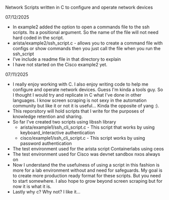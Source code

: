 Network Scripts written in C to configure and operate network devices

07/12/2025
- In example2 added the option to open a commands file to the ssh scripts. Its a positional argument. So the name of the file will not need hard coded in the script.
- arista/example2/ssh_script.c - allows you to create a command file with configs or show commands then you just call the file when you run the ssh_script
- I've include a readme file in that directory to explain
- I have not started on the Cisco example2 yet.

07/11/2025
- I really enjoy working with C. I also enjoy writing code to help me configure and operate network devices. Guess I'm kinda a tools guy. So I thought I would try and replicate in C what I've done in other languages. I know screen scraping is not sexy in the automation community but like it or not it is useful... Kinda the opposite of yang :).
- This reporsitory will hold scripts that I write for the purposes of knowledge retention and sharing.
- So far I've created two scripts using libssh library
   * arista/example1/ssh_cli_script.c - This script that works by using keyboard_interactive authentication
   * cisco/example1/ssh_cli_script.c - This script works by using password authentication
- The test environment used for the arista script Containerlabs using ceos
- The test environment used for Cisco was devnet sandbox nxos always on
- Now I understand the the usefulness of using a script in this fashion is more for a lab environment without and need for safeguards. My goal is to create more production ready format for these scripts. But you need to start somewhere. I also hope to grow beyond screen scraping but for now it is what it is.
- Lastly why c? Why not? I like it...
